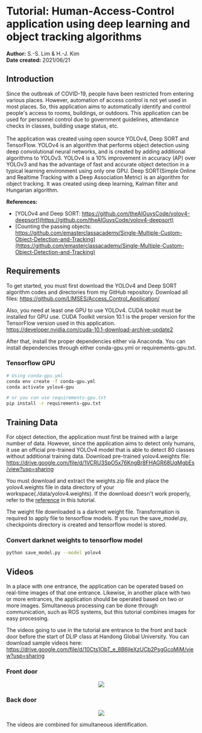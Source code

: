 # Tutorial: Human-Access-Control application using deep learning and object tracking algorithms
**Author:** S.-S. Lim & H.-J. Kim<br>
**Date created:** 2021/06/21<br>

## Introduction
Since the outbreak of COVID-19, people have been restricted from entering various places. However, automation of access control is not yet used in most places.
So, this application aims to automatically identify and control people's access to rooms, buildings, or outdoors.
This application can be used for personnel control due to government guidelines, attendance checks in classes, building usage status, etc.<br><br>
The application was created using open source YOLOv4, Deep SORT and TensorFlow.
YOLOv4 is an algorithm that performs object detection using deep convolutional neural networks, and is created by adding additional algorithms to YOLOv3.
YOLOv4 is a 10% improvement in accuracy (AP) over YOLOv3 and has the advantage of fast and accurate object detection in a typical learning environment using only one GPU.
Deep SORT(Simple Online and Realtime Tracking with a Deep Association Metric) is an algorithm for object tracking.
It was created using deep learning, Kalman filter and Hungarian algorithm.<br>

**References:**
  * [YOLOv4 and Deep SORT: https://github.com/theAIGuysCode/yolov4-deepsort](https://github.com/theAIGuysCode/yolov4-deepsort)
  * [Counting the passing objects: https://github.com/emasterclassacademy/Single-Multiple-Custom-Object-Detection-and-Tracking](https://github.com/emasterclassacademy/Single-Multiple-Custom-Object-Detection-and-Tracking)

## Requirements
To get started, you must first download the YOLOv4 and Deep SORT algorithm codes and directories from my GitHub repository. Download all files: https://github.com/LIMSES/Access_Control_Application/<br>

Also, you need at least one GPU to use YOLOv4. CUDA toolkit must be installed for GPU use.
CUDA Toolkit version 10.1 is the proper version for the TensorFlow version used in this application.
https://developer.nvidia.com/cuda-10.1-download-archive-update2<br>

After that, install the proper dependencies either via Anaconda. You can install dependencies through either conda-gpu.yml or requirements-gpu.txt.
### Tensorflow GPU
```bash
# Using conda-gpu.yml
conda env create -f conda-gpu.yml
conda activate yolov4-gpu

# or you can use requirements-gpu.txt
pip install -r requirements-gpu.txt
```
## Training Data
For object detection, the application must first be trained with a large number of data.
However, since the application aims to detect only humans, it use an official pre-trained YOLOv4 model that is able to detect 80 classes without additional training data.
Download pre-trained yolov4.weights file: https://drive.google.com/file/d/1VCRU3SpO5x76KngBr8FHAGR68UqMgbEs/view?usp=sharing <br>

You must download and extract the weights.zip file and place the yolov4.weights file in data directory of your workspace(./data/yolov4.weights).
If the download doesn't work properly, refer to the [reference](https://github.com/theAIGuysCode/yolov4-deepsort) in this tutorial.<br>

The weight file downloaded is a darknet weight file. Transformation is required to apply file to tensorflow models.
If you run the save_model.py, checkpoints directory is created and tensorflow model is stored.
### Convert darknet weights to tensorflow model
```bash
python save_model.py --model yolov4
```
## Videos
In a place with one entrance, the application can be operated based on real-time images of that one entrance.
Likewise, in another place with two or more entrances, the application should be operated based on two or more images.
Simultaneous processing can be done through communication, such as ROS systems, but this tutorial combines images for easy processing.<br>

The videos going to use in the tutorial are entrance to the front and back door before the start of DLIP class at Handong Global University.
You can download sample videos here: https://drive.google.com/file/d/10Cts1ObT_e_8B6jleXzUCb2PsgGcoMiM/view?usp=sharing <br>

### Front door
<p align="center"><img src="data/helpers/demo.gif"\></p>

### Back door
<p align="center"><img src="data/helpers/demo.gif"\></p>

The videos are combined for simultaneous identification.






